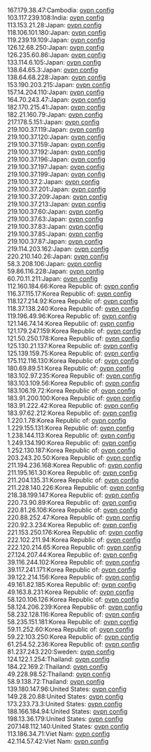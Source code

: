 167.179.38.47:Cambodia: [ovpn config](vpn/167_179_38_47.ovpn)  
103.117.239.108:India: [ovpn config](vpn/103_117_239_108.ovpn)  
113.153.21.28:Japan: [ovpn config](vpn/113_153_21_28.ovpn)  
118.106.101.180:Japan: [ovpn config](vpn/118_106_101_180.ovpn)  
119.239.19.109:Japan: [ovpn config](vpn/119_239_19_109.ovpn)  
126.12.68.250:Japan: [ovpn config](vpn/126_12_68_250.ovpn)  
126.235.60.86:Japan: [ovpn config](vpn/126_235_60_86.ovpn)  
133.114.6.105:Japan: [ovpn config](vpn/133_114_6_105.ovpn)  
138.64.65.3:Japan: [ovpn config](vpn/138_64_65_3.ovpn)  
138.64.68.228:Japan: [ovpn config](vpn/138_64_68_228.ovpn)  
153.190.203.215:Japan: [ovpn config](vpn/153_190_203_215.ovpn)  
157.14.204.110:Japan: [ovpn config](vpn/157_14_204_110.ovpn)  
164.70.243.47:Japan: [ovpn config](vpn/164_70_243_47.ovpn)  
182.170.215.41:Japan: [ovpn config](vpn/182_170_215_41.ovpn)  
182.21.160.79:Japan: [ovpn config](vpn/182_21_160_79.ovpn)  
217.178.5.151:Japan: [ovpn config](vpn/217_178_5_151.ovpn)  
219.100.37.119:Japan: [ovpn config](vpn/219_100_37_119.ovpn)  
219.100.37.120:Japan: [ovpn config](vpn/219_100_37_120.ovpn)  
219.100.37.159:Japan: [ovpn config](vpn/219_100_37_159.ovpn)  
219.100.37.192:Japan: [ovpn config](vpn/219_100_37_192.ovpn)  
219.100.37.196:Japan: [ovpn config](vpn/219_100_37_196.ovpn)  
219.100.37.197:Japan: [ovpn config](vpn/219_100_37_197.ovpn)  
219.100.37.199:Japan: [ovpn config](vpn/219_100_37_199.ovpn)  
219.100.37.2:Japan: [ovpn config](vpn/219_100_37_2.ovpn)  
219.100.37.201:Japan: [ovpn config](vpn/219_100_37_201.ovpn)  
219.100.37.209:Japan: [ovpn config](vpn/219_100_37_209.ovpn)  
219.100.37.213:Japan: [ovpn config](vpn/219_100_37_213.ovpn)  
219.100.37.60:Japan: [ovpn config](vpn/219_100_37_60.ovpn)  
219.100.37.63:Japan: [ovpn config](vpn/219_100_37_63.ovpn)  
219.100.37.83:Japan: [ovpn config](vpn/219_100_37_83.ovpn)  
219.100.37.85:Japan: [ovpn config](vpn/219_100_37_85.ovpn)  
219.100.37.87:Japan: [ovpn config](vpn/219_100_37_87.ovpn)  
219.114.203.162:Japan: [ovpn config](vpn/219_114_203_162.ovpn)  
220.210.140.26:Japan: [ovpn config](vpn/220_210_140_26.ovpn)  
58.3.208.106:Japan: [ovpn config](vpn/58_3_208_106.ovpn)  
59.86.116.228:Japan: [ovpn config](vpn/59_86_116_228.ovpn)  
60.70.11.211:Japan: [ovpn config](vpn/60_70_11_211.ovpn)  
112.160.184.66:Korea Republic of: [ovpn config](vpn/112_160_184_66.ovpn)  
116.37.115.17:Korea Republic of: [ovpn config](vpn/116_37_115_17.ovpn)  
118.127.214.92:Korea Republic of: [ovpn config](vpn/118_127_214_92.ovpn)  
118.37.138.240:Korea Republic of: [ovpn config](vpn/118_37_138_240.ovpn)  
119.196.49.96:Korea Republic of: [ovpn config](vpn/119_196_49_96.ovpn)  
121.146.74.14:Korea Republic of: [ovpn config](vpn/121_146_74_14.ovpn)  
121.179.247.159:Korea Republic of: [ovpn config](vpn/121_179_247_159.ovpn)  
121.50.250.178:Korea Republic of: [ovpn config](vpn/121_50_250_178.ovpn)  
125.130.21.137:Korea Republic of: [ovpn config](vpn/125_130_21_137.ovpn)  
125.139.159.75:Korea Republic of: [ovpn config](vpn/125_139_159_75.ovpn)  
175.112.116.130:Korea Republic of: [ovpn config](vpn/175_112_116_130.ovpn)  
180.69.89.51:Korea Republic of: [ovpn config](vpn/180_69_89_51.ovpn)  
183.102.97.235:Korea Republic of: [ovpn config](vpn/183_102_97_235.ovpn)  
183.103.109.56:Korea Republic of: [ovpn config](vpn/183_103_109_56.ovpn)  
183.106.19.72:Korea Republic of: [ovpn config](vpn/183_106_19_72.ovpn)  
183.91.200.100:Korea Republic of: [ovpn config](vpn/183_91_200_100.ovpn)  
183.91.222.42:Korea Republic of: [ovpn config](vpn/183_91_222_42.ovpn)  
183.97.62.212:Korea Republic of: [ovpn config](vpn/183_97_62_212.ovpn)  
1.220.1.78:Korea Republic of: [ovpn config](vpn/1_220_1_78.ovpn)  
1.229.155.131:Korea Republic of: [ovpn config](vpn/1_229_155_131.ovpn)  
1.238.144.113:Korea Republic of: [ovpn config](vpn/1_238_144_113.ovpn)  
1.249.134.190:Korea Republic of: [ovpn config](vpn/1_249_134_190.ovpn)  
1.252.130.187:Korea Republic of: [ovpn config](vpn/1_252_130_187.ovpn)  
203.243.20.50:Korea Republic of: [ovpn config](vpn/203_243_20_50.ovpn)  
211.194.236.168:Korea Republic of: [ovpn config](vpn/211_194_236_168.ovpn)  
211.195.161.30:Korea Republic of: [ovpn config](vpn/211_195_161_30.ovpn)  
211.204.135.31:Korea Republic of: [ovpn config](vpn/211_204_135_31.ovpn)  
211.228.140.226:Korea Republic of: [ovpn config](vpn/211_228_140_226.ovpn)  
218.38.199.147:Korea Republic of: [ovpn config](vpn/218_38_199_147.ovpn)  
220.73.90.89:Korea Republic of: [ovpn config](vpn/220_73_90_89.ovpn)  
220.81.26.106:Korea Republic of: [ovpn config](vpn/220_81_26_106.ovpn)  
220.88.252.47:Korea Republic of: [ovpn config](vpn/220_88_252_47.ovpn)  
220.92.3.234:Korea Republic of: [ovpn config](vpn/220_92_3_234.ovpn)  
221.153.250.176:Korea Republic of: [ovpn config](vpn/221_153_250_176.ovpn)  
222.102.211.94:Korea Republic of: [ovpn config](vpn/222_102_211_94.ovpn)  
222.120.214.65:Korea Republic of: [ovpn config](vpn/222_120_214_65.ovpn)  
27.124.207.44:Korea Republic of: [ovpn config](vpn/27_124_207_44.ovpn)  
39.116.244.102:Korea Republic of: [ovpn config](vpn/39_116_244_102.ovpn)  
39.117.241.171:Korea Republic of: [ovpn config](vpn/39_117_241_171.ovpn)  
39.122.214.156:Korea Republic of: [ovpn config](vpn/39_122_214_156.ovpn)  
49.161.82.185:Korea Republic of: [ovpn config](vpn/49_161_82_185.ovpn)  
49.163.8.231:Korea Republic of: [ovpn config](vpn/49_163_8_231.ovpn)  
58.120.106.126:Korea Republic of: [ovpn config](vpn/58_120_106_126.ovpn)  
58.124.206.239:Korea Republic of: [ovpn config](vpn/58_124_206_239.ovpn)  
58.232.128.116:Korea Republic of: [ovpn config](vpn/58_232_128_116.ovpn)  
58.235.151.181:Korea Republic of: [ovpn config](vpn/58_235_151_181.ovpn)  
59.11.252.60:Korea Republic of: [ovpn config](vpn/59_11_252_60.ovpn)  
59.22.103.250:Korea Republic of: [ovpn config](vpn/59_22_103_250.ovpn)  
61.254.52.236:Korea Republic of: [ovpn config](vpn/61_254_52_236.ovpn)  
81.237.243.220:Sweden: [ovpn config](vpn/81_237_243_220.ovpn)  
124.122.1.254:Thailand: [ovpn config](vpn/124_122_1_254.ovpn)  
184.22.169.2:Thailand: [ovpn config](vpn/184_22_169_2.ovpn)  
49.228.98.52:Thailand: [ovpn config](vpn/49_228_98_52.ovpn)  
58.9.138.72:Thailand: [ovpn config](vpn/58_9_138_72.ovpn)  
139.180.147.96:United States: [ovpn config](vpn/139_180_147_96.ovpn)  
149.28.20.88:United States: [ovpn config](vpn/149_28_20_88.ovpn)  
173.233.73.3:United States: [ovpn config](vpn/173_233_73_3.ovpn)  
188.166.184.94:United States: [ovpn config](vpn/188_166_184_94.ovpn)  
198.13.36.179:United States: [ovpn config](vpn/198_13_36_179.ovpn)  
207.148.112.140:United States: [ovpn config](vpn/207_148_112_140.ovpn)  
113.186.34.71:Viet Nam: [ovpn config](vpn/113_186_34_71.ovpn)  
42.114.57.42:Viet Nam: [ovpn config](vpn/42_114_57_42.ovpn)  
